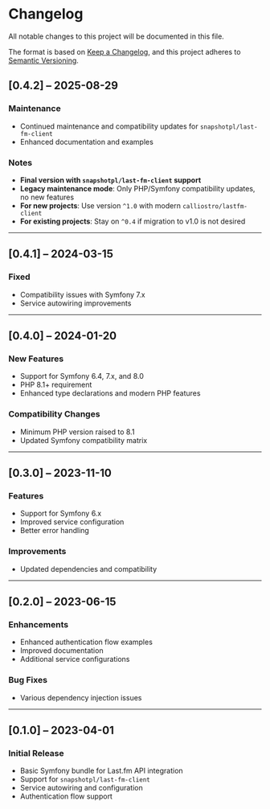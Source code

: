 # Changelog

All notable changes to this project will be documented in this file.

The format is based on [Keep a Changelog](https://keepachangelog.com/en/1.0.0/),
and this project adheres to [Semantic Versioning](https://semver.org/spec/v2.0.0.html).

## [0.4.2] – 2025-08-29

### Maintenance

- Continued maintenance and compatibility updates for `snapshotpl/last-fm-client`
- Enhanced documentation and examples

### Notes

- **Final version with `snapshotpl/last-fm-client` support**
- **Legacy maintenance mode**: Only PHP/Symfony compatibility updates, no new features
- **For new projects**: Use version `^1.0` with modern `calliostro/lastfm-client`
- **For existing projects**: Stay on `^0.4` if migration to v1.0 is not desired

---

## [0.4.1] – 2024-03-15

### Fixed

- Compatibility issues with Symfony 7.x
- Service autowiring improvements

---

## [0.4.0] – 2024-01-20

### New Features

- Support for Symfony 6.4, 7.x, and 8.0
- PHP 8.1+ requirement
- Enhanced type declarations and modern PHP features

### Compatibility Changes

- Minimum PHP version raised to 8.1
- Updated Symfony compatibility matrix

---

## [0.3.0] – 2023-11-10

### Features

- Support for Symfony 6.x
- Improved service configuration
- Better error handling

### Improvements

- Updated dependencies and compatibility

---

## [0.2.0] – 2023-06-15

### Enhancements

- Enhanced authentication flow examples
- Improved documentation
- Additional service configurations

### Bug Fixes

- Various dependency injection issues

---

## [0.1.0] – 2023-04-01

### Initial Release

- Basic Symfony bundle for Last.fm API integration
- Support for `snapshotpl/last-fm-client`
- Service autowiring and configuration
- Authentication flow support
